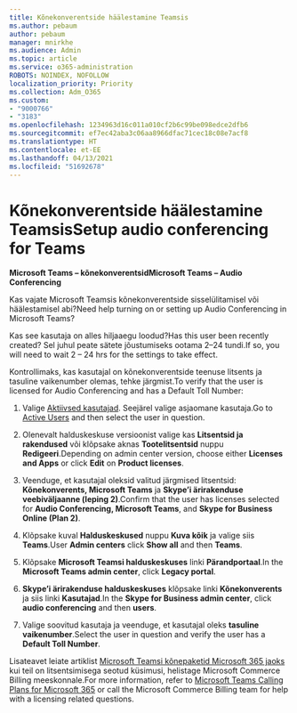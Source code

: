 ```yaml
---
title: Kõnekonverentside häälestamine Teamsis
ms.author: pebaum
author: pebaum
manager: mnirkhe
ms.audience: Admin
ms.topic: article
ms.service: o365-administration
ROBOTS: NOINDEX, NOFOLLOW
localization_priority: Priority
ms.collection: Adm_O365
ms.custom:
- "9000766"
- "3183"
ms.openlocfilehash: 1234963d16c011a010cf2b6c99be098edce2dfb6
ms.sourcegitcommit: ef7ec42aba3c06aa8966dfac71cec18c08e7acf8
ms.translationtype: HT
ms.contentlocale: et-EE
ms.lasthandoff: 04/13/2021
ms.locfileid: "51692678"
---
```

# <a name="setup-audio-conferencing-for-teams"></a><span data-ttu-id="c1257-102">Kõnekonverentside häälestamine Teamsis</span><span class="sxs-lookup"><span data-stu-id="c1257-102">Setup audio conferencing for Teams</span></span>

<span data-ttu-id="c1257-103">**Microsoft Teams – kõnekonverentsid**</span><span class="sxs-lookup"><span data-stu-id="c1257-103">**Microsoft Teams – Audio Conferencing**</span></span>

<span data-ttu-id="c1257-104">Kas vajate Microsoft Teamsis kõnekonverentside sisselülitamisel või häälestamisel abi?</span><span class="sxs-lookup"><span data-stu-id="c1257-104">Need help turning on or setting up Audio Conferencing in Microsoft Teams?</span></span>

<span data-ttu-id="c1257-105">Kas see kasutaja on alles hiljaaegu loodud?</span><span class="sxs-lookup"><span data-stu-id="c1257-105">Has this user been recently created?</span></span>  <span data-ttu-id="c1257-106">Sel juhul peate sätete jõustumiseks ootama 2–24 tundi.</span><span class="sxs-lookup"><span data-stu-id="c1257-106">If so, you will need to wait 2 – 24 hrs for the settings to take effect.</span></span>

<span data-ttu-id="c1257-107">Kontrollimaks, kas kasutajal on kõnekonverentside teenuse litsents ja tasuline vaikenumber olemas, tehke järgmist.</span><span class="sxs-lookup"><span data-stu-id="c1257-107">To verify that the user is licensed for Audio Conferencing and has a Default Toll Number:</span></span>

1. <span data-ttu-id="c1257-108">Valige [Aktiivsed kasutajad](https://admin.microsoft.com/Adminportal/Home?source=applauncher#/users). Seejärel valige asjaomane kasutaja.</span><span class="sxs-lookup"><span data-stu-id="c1257-108">Go to [Active Users](https://admin.microsoft.com/Adminportal/Home?source=applauncher#/users) and then select the user in question.</span></span>

2. <span data-ttu-id="c1257-109">Olenevalt halduskeskuse versioonist valige kas **Litsentsid ja rakendused** või klõpsake aknas **Tootelitsentsid** nuppu **Redigeeri**.</span><span class="sxs-lookup"><span data-stu-id="c1257-109">Depending on admin center version, choose either **Licenses and Apps** or click **Edit** on **Product licenses**.</span></span>

3. <span data-ttu-id="c1257-110">Veenduge, et kasutajal oleksid valitud järgmised litsentsid: **Kõnekonverents, Microsoft Teams** ja **Skype’i ärirakenduse veebiväljaanne (leping 2)**.</span><span class="sxs-lookup"><span data-stu-id="c1257-110">Confirm that the user has licenses selected for **Audio Conferencing, Microsoft Teams**, and **Skype for Business Online (Plan 2)**.</span></span>

4. <span data-ttu-id="c1257-111">Klõpsake kuval **Halduskeskused** nuppu **Kuva kõik** ja valige siis **Teams**.</span><span class="sxs-lookup"><span data-stu-id="c1257-111">User **Admin centers** click **Show all** and then **Teams**.</span></span>

5. <span data-ttu-id="c1257-112">Klõpsake **Microsoft Teamsi halduskeskuses** linki **Pärandportaal**.</span><span class="sxs-lookup"><span data-stu-id="c1257-112">In the **Microsoft Teams admin center**, click **Legacy portal**.</span></span>

6. <span data-ttu-id="c1257-113">**Skype’i ärirakenduse halduskeskuses** klõpsake linki **Kõnekonverents** ja siis linki **Kasutajad**.</span><span class="sxs-lookup"><span data-stu-id="c1257-113">In the **Skype for Business admin center**, click **audio conferencing** and then **users**.</span></span>

7. <span data-ttu-id="c1257-114">Valige soovitud kasutaja ja veenduge, et kasutajal oleks **tasuline vaikenumber**.</span><span class="sxs-lookup"><span data-stu-id="c1257-114">Select the user in question and verify the user has a **Default Toll Number**.</span></span>

<span data-ttu-id="c1257-115">Lisateavet leiate artiklist [Microsoft Teamsi kõnepaketid Microsoft 365 jaoks](https://docs.microsoft.com/microsoftteams/calling-plans-for-office-365) kui teil on litsentsimisega seotud küsimusi, helistage Microsoft Commerce Billing meeskonnale.</span><span class="sxs-lookup"><span data-stu-id="c1257-115">For more information, refer to [Microsoft Teams Calling Plans for Microsoft 365](https://docs.microsoft.com/microsoftteams/calling-plans-for-office-365) or call the Microsoft Commerce Billing team for help with a licensing related questions.</span></span>